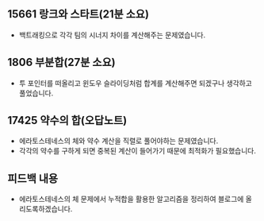 ## 15661 랑크와 스타트(21분 소요)
- 백트래킹으로 각각 팀의 시너지 차이를 계산해주는 문제였습니다.

## 1806 부분합(27분 소요)
- 투 포인터를 떠올리고 윈도우 슬라이딩처럼 합계를 계산해주면 되겠구나 생각하고 풀었습니다.

## 17425 약수의 합(오답노트)
- 에라토스테네스의 체와 약수 계산을 직렬로 풀어야하는 문제였습니다.
- 각각의 약수를 구하게 되면 중복된 계산이 들어가기 때문에 최적화가 필요했습니다.

## 피드백 내용
- 에라토스테네스의 체 문제에서 누적합을 활용한 알고리즘을 정리하여 블로그에 올리도록하겠습니다.